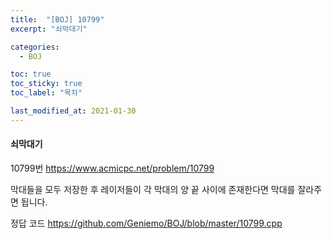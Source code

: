 ```yaml
---
title:  "[BOJ] 10799"
excerpt: "쇠막대기"

categories:
  - BOJ

toc: true
toc_sticky: true
toc_label: "목차"

last_modified_at: 2021-01-30
---
```


#### 쇠막대기

10799번 <https://www.acmicpc.net/problem/10799>

막대들을 모두 저장한 후 레이저들이 각 막대의 양 끝 사이에 존재한다면 막대를 잘라주면 됩니다.

정답 코드 <https://github.com/Geniemo/BOJ/blob/master/10799.cpp>